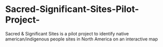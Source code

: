 # Sacred-Significant-Sites-Pilot-Project-
Sacred &amp; Significant Sites is a pilot project to identify native american/indigenous people sites in North America on an interactive map
